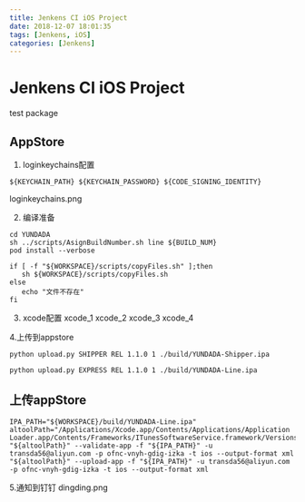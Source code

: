 ```yaml
---
title: Jenkens CI iOS Project
date: 2018-12-07 18:01:35
tags: [Jenkens, iOS]
categories: [Jenkens]
---
```

# Jenkens CI iOS Project
test package
## AppStore

1. loginkeychains配置

```
${KEYCHAIN_PATH} ${KEYCHAIN_PASSWORD} ${CODE_SIGNING_IDENTITY}
```

loginkeychains.png

2. 编译准备

```
cd YUNDADA
sh ../scripts/AsignBuildNumber.sh line ${BUILD_NUM}
pod install --verbose

if [ -f "${WORKSPACE}/scripts/copyFiles.sh" ];then
   sh ${WORKSPACE}/scripts/copyFiles.sh
else
   echo "文件不存在"
fi
```
3. xcode配置
xcode_1
xcode_2
xcode_3
xcode_4

4.上传到appstore

```
python upload.py SHIPPER REL 1.1.0 1 ./build/YUNDADA-Shipper.ipa

python upload.py EXPRESS REL 1.1.0 1 ./build/YUNDADA-Line.ipa

```

## 上传appStore

```
IPA_PATH="${WORKSPACE}/build/YUNDADA-Line.ipa"
altoolPath="/Applications/Xcode.app/Contents/Applications/Application Loader.app/Contents/Frameworks/ITunesSoftwareService.framework/Versions/A/Support/altool"
"${altoolPath}" --validate-app -f "${IPA_PATH}" -u transda56@aliyun.com -p ofnc-vnyh-gdig-izka -t ios --output-format xml
"${altoolPath}" --upload-app -f "${IPA_PATH}" -u transda56@aliyun.com -p ofnc-vnyh-gdig-izka -t ios --output-format xml

```

5.通知到钉钉
dingding.png
